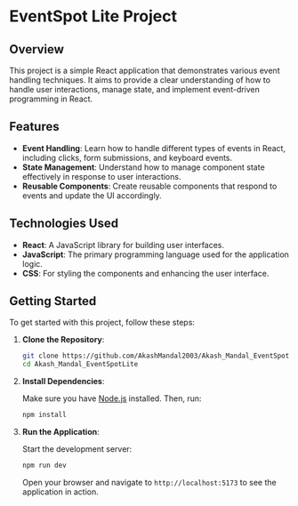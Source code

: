 # EventSpot Lite Project

## Overview

This project is a simple React application that demonstrates various event handling techniques. It aims to provide a clear understanding of how to handle user interactions, manage state, and implement event-driven programming in React.

## Features

- **Event Handling**: Learn how to handle different types of events in React, including clicks, form submissions, and keyboard events.
- **State Management**: Understand how to manage component state effectively in response to user interactions.
- **Reusable Components**: Create reusable components that respond to events and update the UI accordingly.

## Technologies Used

- **React**: A JavaScript library for building user interfaces.
- **JavaScript**: The primary programming language used for the application logic.
- **CSS**: For styling the components and enhancing the user interface.

## Getting Started

To get started with this project, follow these steps:

1. **Clone the Repository**:

   ```bash
   git clone https://github.com/AkashMandal2003/Akash_Mandal_EventSpotLite.git
   cd Akash_Mandal_EventSpotLite
2. **Install Dependencies**:

   Make sure you have [Node.js](https://nodejs.org/) installed. Then, run:

   ```bash
   npm install
   ```

3. **Run the Application**:

   Start the development server:

   ```bash
   npm run dev
   ```

   Open your browser and navigate to `http://localhost:5173` to see the application in action.
